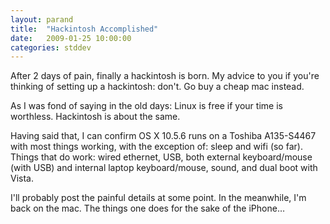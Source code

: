 ```yaml
---
layout: parand
title:  "Hackintosh Accomplished"
date:   2009-01-25 10:00:00
categories: stddev
---
```

After 2 days of pain, finally a hackintosh is born. My advice to you if you're thinking of setting up a hackintosh: don't. Go buy a cheap mac instead.

As I was fond of saying in the old days: Linux is free if your time is worthless. Hackintosh is about the same.

Having said that, I can confirm OS X 10.5.6 runs on a Toshiba A135-S4467 with most things working, with the exception of: sleep and wifi \(so far\). Things that do work: wired ethernet, USB, both external keyboard/mouse \(with USB\) and internal laptop keyboard/mouse, sound, and dual boot with Vista.

I'll probably post the painful details at some point. In the meanwhile, I'm back on the mac. The things one does for the sake of the iPhone…
